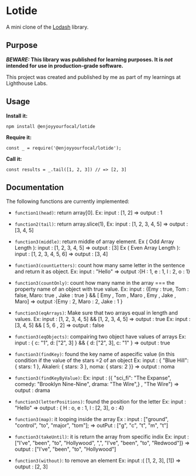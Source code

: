 # Lotide

A mini clone of the [Lodash](https://lodash.com) library.

## Purpose

**_BEWARE:_ This library was published for learning purposes. It is _not_ intended for use in production-grade software.**

This project was created and published by me as part of my learnings at Lighthouse Labs. 

## Usage

**Install it:**

`npm install @enjoyyourfocal/lotide`

**Require it:**

`const _ = require('@enjoyyourfocal/lotide');`

**Call it:**

`const results = _.tail([1, 2, 3]) // => [2, 3]`

## Documentation

The following functions are currently implemented:

* `function1(head)`: return array[0]. 
Ex:   input : [1, 2]       =>   output : 1

* `function2(tail)`: return array.slice(1),
Ex:   input : [1, 2, 3, 4, 5]       =>   output : [3, 4, 5]

* `function3(middle)`: return middle of array element.
Ex ( Odd Array Length ):
         input : [1, 2, 3, 4, 5]       =>   output : [3]
Ex ( Even Array Length ):
       input : [1, 2, 3, 4, 5, 6]       =>   output : [3, 4]
       
* `function3(countLetters)`: count how many same letter in the sentence and return it as object.
Ex:   input : "Hello"       =>   output :{H : 1, e : 1, l : 2, o : 1}

* `function3(countOnly)`: count how many name in the array === the property name of an object with true value.
Ex:   input :      {Emy : true, Tom : false, Maro: true , Jake : true }     &&      [ Emy , Tom , Maro , Emy , Jake , Maro]         =>         output :{Emy : 2, Maro : 2, Jake : 1 }
  

* `function3(eqArrays)`:  Make sure that two arrays equal in length and values.
Ex:   input : [1, 2, 3, 4, 5]   &&  [1, 2, 3, 4, 5]      =>   output : true
Ex:   input : [3, 4, 5]            &&   [ 5, 6 , 2]           =>   output : false

* `function3(eqObjects)`: compairing two object have values of arrays 
Ex:   input : { c: "1", d: ["2", 3] }   &&   { d: ["2", 3], c: "1" }  =>   output : true

* `function3(findKey)`: found the key name of aspecific value (in this condition if the value of the stars =2  of an object
Ex:   input : {
"Blue Hill": { stars: 1 },
Akaleri: { stars: 3 },
noma: { stars: 2 }}                =>   output :  noma

* `function3(findKeyByValue)`: 
Ex:   input : ({
"sci_fi": "The Expanse",
comedy: "Brooklyn Nine-Nine",
drama: "The Wire",} , "The Wire")                =>   output : drama
                                    

* `function3(letterPositions)`: found the position for the letter 
Ex:   input : "Hello"    =>   output : { H : o, e : 1, l : [2, 3], o : 4}

* `function3(map)`:  it looping inside the array
Ex :   input : ["ground", "control", "to", "major", "tom"];     =>    outPut : ["g", "c", "t", "m", "t"]

* `function3(takeUntil)`: it is return the array from specific indix
Ex:   input : ["I've", "been", "to", "Hollywood", ",", "I've", "been", "to", "Redwood"]}   =>   output : ["I've", "been", "to", "Hollywood"]

* `function3(without)`: to remove an element
Ex:   input :( [1, 2, 3], [1])   =>   output : [2, 3]
